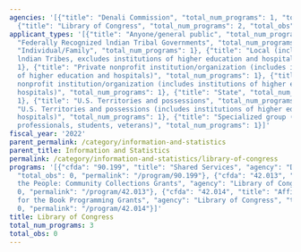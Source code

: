 ```yaml
---
agencies: '[{"title": "Denali Commission", "total_num_programs": 1, "total_obs": 0},
  {"title": "Library of Congress", "total_num_programs": 2, "total_obs": 0}]'
applicant_types: '[{"title": "Anyone/general public", "total_num_programs": 1}, {"title":
  "Federally Recognized lndian Tribal Governments", "total_num_programs": 1}, {"title":
  "Individual/Family", "total_num_programs": 1}, {"title": "Local (includes State-designated
  lndian Tribes, excludes institutions of higher education and hospitals", "total_num_programs":
  1}, {"title": "Private nonprofit institution/organization (includes institutions
  of higher education and hospitals)", "total_num_programs": 1}, {"title": "Public
  nonprofit institution/organization (includes institutions of higher education and
  hospitals)", "total_num_programs": 1}, {"title": "State", "total_num_programs":
  1}, {"title": "U.S. Territories and possessions", "total_num_programs": 1}, {"title":
  "U.S. Territories and possessions (includes institutions of higher education and
  hospitals)", "total_num_programs": 1}, {"title": "Specialized group (e.g. health
  professionals, students, veterans)", "total_num_programs": 1}]'
fiscal_year: '2022'
parent_permalink: /category/information-and-statistics
parent_title: Information and Statistics
permalink: /category/information-and-statistics/library-of-congress
programs: '[{"cfda": "90.199", "title": "Shared Services", "agency": "Denali Commission",
  "total_obs": 0, "permalink": "/program/90.199"}, {"cfda": "42.013", "title": "Of
  the People: Community Collections Grants", "agency": "Library of Congress", "total_obs":
  0, "permalink": "/program/42.013"}, {"cfda": "42.014", "title": "Affiliate Centers
  for the Book Programming Grants", "agency": "Library of Congress", "total_obs":
  0, "permalink": "/program/42.014"}]'
title: Library of Congress
total_num_programs: 3
total_obs: 0
---
```

